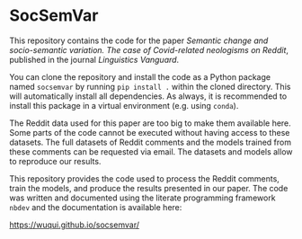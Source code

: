 # SocSemVar


<!-- WARNING: THIS FILE WAS AUTOGENERATED! DO NOT EDIT! -->

This repository contains the code for the paper *Semantic change and
socio-semantic variation. The case of Covid-related neologisms on
Reddit*, published in the journal *Linguistics Vanguard*.

You can clone the repository and install the code as a Python package
named `socsemvar` by running `pip install .` within the cloned
directory. This will automatically install all dependencies. As always,
it is recommended to install this package in a virtual environment
(e.g. using `conda`).

The Reddit data used for this paper are too big to make them available
here. Some parts of the code cannot be executed without having access to
these datasets. The full datasets of Reddit comments and the models
trained from these comments can be requested via email. The datasets and
models allow to reproduce our results.

This repository provides the code used to process the Reddit comments,
train the models, and produce the results presented in our paper. The
code was written and documented using the literate programming framework
`nbdev` and the documentation is available here:

<https://wuqui.github.io/socsemvar/>

<!-- The code used for the tables and figures contained in the paper can be found directly via the following links:
&#10;| Reference | Link                                                                           |
|-----------|--------------------------------------------------------------------------------|
| Table 2   | [semantic neologisms](https://wuqui.github.io/neocov/#semantic-neologisms)     |
| Figure 1  | [Covid-related communities](https://wuqui.github.io/neocov/#covid-communities) |
| Figure 2  | [Semantic axes](https://wuqui.github.io/neocov/#sem-axis)                      |
| Figure 3  | [Semantic maps for _vaccines_](https://wuqui.github.io/neocov/#sem-maps)       | -->
